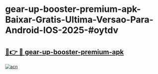 # gear-up-booster-premium-apk-Baixar-Gratis-Ultima-Versao-Para-Android-IOS-2025-#oytdv

# <h2><a href="https://ainizakaria.my?title=gear-up-booster-premium-apk&ref=25M">🔗👉 🔴 gear-up-booster-premium-apk</a></h2>

[![acn](https://github.com/user-attachments/assets/0f9c940e-d8b0-45ae-aac7-cd30a18b3e1c)](https://ainizakaria.my?title=gear-up-booster-premium-apk&ref=25M)

